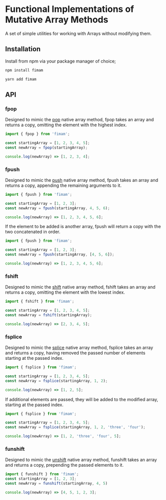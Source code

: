 # Functional Implementations of Mutative Array Methods

A set of simple utilities for working with Arrays without modifying them.

## Installation

Install from npm via your package manager of choice;

```bash
npm install fimam
```

```bash
yarn add fimam
```

## API

### fpop

Designed to mimic the [pop](https://developer.mozilla.org/en-US/docs/Web/JavaScript/Reference/Global_Objects/Array/pop) native array method, fpop takes an array and returns a copy, omitting the element with the highest index.


``````javascript
import { fpop } from 'fimam';

const startingArray = [1, 2, 3, 4, 5];
const newArray = fpop(startingArray);

console.log(newArray) => [1, 2, 3, 4];
``````

### fpush

Designed to mimic the [push](https://developer.mozilla.org/en-US/docs/Web/JavaScript/Reference/Global_Objects/Array/push) native array method, fpush takes an array and returns a copy, appending the remaining arguments to it.

``````javascript
import { fpush } from 'fimam';

const startingArray = [1, 2, 3];
const newArray = fpush(startingArray, 4, 5, 6);

console.log(newArray) => [1, 2, 3, 4, 5, 6];
``````

If the element to be added is another array, fpush will return a copy with the two concatenated in order.

``````javascript
import { fpush } from 'fimam';

const startingArray = [1, 2, 3];
const newArray = fpush(startingArray, [4, 5, 6]);

console.log(newArray) => [1, 2, 3, 4, 5, 6];
``````

### fshift

Designed to mimic the [shift](https://developer.mozilla.org/en-US/docs/Web/JavaScript/Reference/Global_Objects/Array/shift) native array method, fshift takes an array and returns a copy, omitting the element with the lowest index.

``````javascript
import { fshift } from 'fimam';

const startingArray = [1, 2, 3, 4, 5];
const newArray = fshift(startingArray);

console.log(newArray) => [2, 3, 4, 5];
``````

### fsplice

Designed to mimic the [splice](https://developer.mozilla.org/en-US/docs/Web/JavaScript/Reference/Global_Objects/Array/splice) native array method, fsplice takes an array and returns a copy, having removed the passed number of elements starting at the passed index.

``````javascript
import { fsplice } from 'fimam';

const startingArray = [1, 2, 3, 4, 5];
const newArray = fsplice(startingArray, 1, 2);

console.log(newArray) => [1, 2, 5];
``````

If additional elements are passed, they will be added to the modified array, starting at the passed index.

``````javascript
import { fsplice } from 'fimam';

const startingArray = [1, 2, 3, 4, 5];
const newArray = fsplice(startingArray, 1, 2, 'three', 'four');

console.log(newArray) => [1, 2, 'three', 'four', 5];
``````

### funshift

Designed to mimic the [unshift](https://developer.mozilla.org/en-US/docs/Web/JavaScript/Reference/Global_Objects/Array/unshift) native array method, funshift takes an array and returns a copy, prepending the passed elements to it.

``````javascript
import { funshift } from 'fimam';
const startingArray = [1, 2, 3];
const newArray = funshift(startingArray, 4, 5)

console.log(newArray) => [4, 5, 1, 2, 3];
``````
